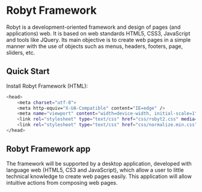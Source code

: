 # Robyt Framework
Robyt is a development-oriented framework and design of pages (and applications) web. It is based on web standards HTML5, CSS3, JavaScript and tools like JQuery. 
Its main objective is to create web pages in a simple manner with the use of objects such as menus, headers, footers, page, sliders, etc. 

## Quick Start
Install Robyt Framework (HTML):

```bash
<head>
	<meta charset="utf-8">
	<meta http-equiv="X-UA-Compatible" content="IE=edge" />
	<meta name="viewport" content="width=device-width, initial-scale=1" />
	<link rel="stylesheet" type="text/css" href="css/robyt2.css" media="screen" />
	<link rel="stylesheet" type="text/css" href="css/normalize.min.css" media="screen" />
</head>
```

## Robyt Framework app
The framework will be supported by a desktop application, developed with language web (HTML5, CS3 and JavaScript), which allow a user to little technical knowledge to create web pages easily. 
This application will allow intuitive actions from composing web pages.
